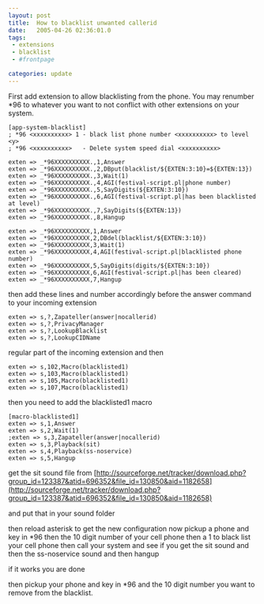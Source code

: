 ```yaml
---
layout: post
title:  How to blacklist unwanted callerid
date:   2005-04-26 02:36:01.0
tags:
 - extensions
 - blacklist
 - #frontpage

categories: update
---
```


First add extension to allow blacklisting from the phone. You may renumber *96 to whatever you want to not conflict with other extensions on your system.

    
    [app-system-blacklist]
    ; *96 <xxxxxxxxxx> 1 - black list phone number <xxxxxxxxxx> to level <y>
    ; *96 <xxxxxxxxxx>   - Delete system speed dial <xxxxxxxxxx>
    
    exten => _*96XXXXXXXXXX.,1,Answer
    exten => _*96XXXXXXXXXX.,2,DBput(blacklist/${EXTEN:3:10}=${EXTEN:13})
    exten => _*96XXXXXXXXXX.,3,Wait(1)
    exten => _*96XXXXXXXXXX.,4,AGI(festival-script.pl|phone number)
    exten => _*96XXXXXXXXXX.,5,SayDigits(${EXTEN:3:10})
    exten => _*96XXXXXXXXXX.,6,AGI(festival-script.pl|has been blacklisted at level)
    exten => _*96XXXXXXXXXX.,7,SayDigits(${EXTEN:13})
    exten => _*96XXXXXXXXXX.,8,Hangup
    
    exten => _*96XXXXXXXXXX,1,Answer
    exten => _*96XXXXXXXXXX,2,DBdel(blacklist/${EXTEN:3:10})
    exten => _*96XXXXXXXXXX,3,Wait(1)
    exten => _*96XXXXXXXXXX,4,AGI(festival-script.pl|blacklisted phone number)
    exten => _*96XXXXXXXXXX,5,SayDigits(digits/${EXTEN:3:10})
    exten => _*96XXXXXXXXXX,6,AGI(festival-script.pl|has been cleared)
    exten => _*96XXXXXXXXXX,7,Hangup


then add these lines and number accordingly before the answer command to your incoming extension

    
    exten => s,?,Zapateller(answer|nocallerid)
    exten => s,?,PrivacyManager
    exten => s,?,LookupBlacklist
    exten => s,?,LookupCIDName

regular part of the incoming extension and then
    
    exten => s,102,Macro(blacklisted1)
    exten => s,103,Macro(blacklisted1)
    exten => s,105,Macro(blacklisted1)
    exten => s,107,Macro(blacklisted1)


then you need to add the blacklisted1 macro

    
    [macro-blacklisted1]
    exten => s,1,Answer
    exten => s,2,Wait(1)
    ;exten => s,3,Zapateller(answer|nocallerid)
    exten => s,3,Playback(sit)
    exten => s,4,Playback(ss-noservice)
    exten => s,5,Hangup 


get the sit sound file from 
[http://sourceforge.net/tracker/download.php?group_id=123387&atid=696352&file_id=130850&aid=1182658](http://sourceforge.net/tracker/download.php?group_id=123387&atid=696352&file_id=130850&aid=1182658)

and put that in your sound folder

then reload  asterisk to get the new configuration
now pickup a phone and key in *96 then the 10 digit number of your cell phone then a 1 to black list your cell phone
then call your system and see if you get the sit sound and then the ss-noservice sound and then hangup

if it works you are done

then pickup your phone and key in *96 and the 10 digit number you want to remove from the blacklist.




